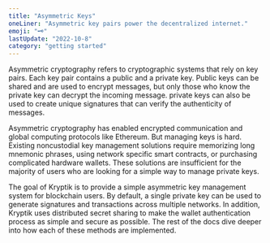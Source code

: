 ```yaml
---
title: "Asymmetric Keys"
oneLiner: "Asymmetric key pairs power the decentralized internet."
emoji: "🗝️"
lastUpdate: "2022-10-8"
category: "getting started"
---
```


Asymmetric cryptography refers to cryptographic systems that rely on key pairs. Each key pair contains a public and a private key. Public keys can be shared and are used to encrypt messages, but only those who know the private key can decrypt the incoming message. private keys can also be used to create unique signatures that can verify the authenticity of messages.

Asymmetric cryptography has enabled encrypted communication and global computing protocols like Ethereum. But managing keys is hard. Existing noncustodial key management solutions require memorizing long mnemonic phrases, using network specific smart contracts, or purchasing complicated hardware wallets. These solutions are insufficient for the majority of users who are looking for a simple way to manage private keys.

The goal of Kryptik is to provide a simple asymmetric key management system for blockchain users. By default, a single private key can be used to generate signatures and transactions across multiple networks. In addition, Kryptik uses distributed secret sharing to make the wallet authentication process as simple and secure as possible. The rest of the docs dive deeper into how each of these methods are implemented.
